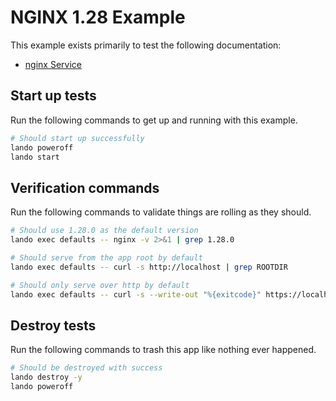 # NGINX 1.28 Example

This example exists primarily to test the following documentation:

* [nginx Service](https://docs.lando.dev/plugins/nginx)

## Start up tests

Run the following commands to get up and running with this example.

```bash
# Should start up successfully
lando poweroff
lando start
```

## Verification commands

Run the following commands to validate things are rolling as they should.

```bash
# Should use 1.28.0 as the default version
lando exec defaults -- nginx -v 2>&1 | grep 1.28.0

# Should serve from the app root by default
lando exec defaults -- curl -s http://localhost | grep ROOTDIR

# Should only serve over http by default
lando exec defaults -- curl -s --write-out "%{exitcode}" https://localhost || echo $? | grep 7
```

## Destroy tests

Run the following commands to trash this app like nothing ever happened.

```bash
# Should be destroyed with success
lando destroy -y
lando poweroff
```
